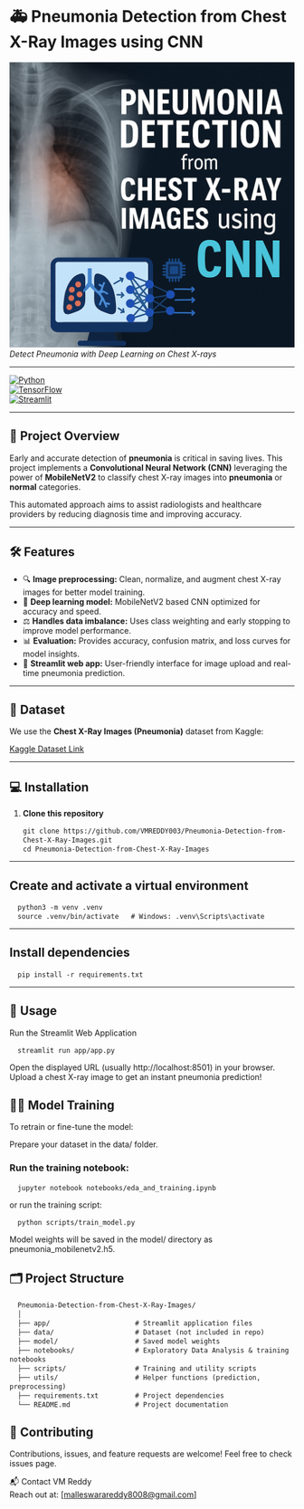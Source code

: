 # 🚑 Pneumonia Detection from Chest X-Ray Images using CNN

![Pneumonia Detection](pneumonia-Detection-from-Chest-X-Ray.png)  
*Detect Pneumonia with Deep Learning on Chest X-rays*

---

[![Python](https://img.shields.io/badge/python-3.10-blue?logo=python&logoColor=white)](https://www.python.org/)  
[![TensorFlow](https://img.shields.io/badge/tensorflow-2.x-orange?logo=tensorflow&logoColor=white)](https://www.tensorflow.org/)  
[![Streamlit](https://img.shields.io/badge/streamlit-app-red?logo=streamlit&logoColor=white)](https://streamlit.io/)  

---

## 🌟 Project Overview

Early and accurate detection of **pneumonia** is critical in saving lives. This project implements a **Convolutional Neural Network (CNN)** leveraging the power of **MobileNetV2** to classify chest X-ray images into **pneumonia** or **normal** categories.

This automated approach aims to assist radiologists and healthcare providers by reducing diagnosis time and improving accuracy.

---

## 🛠️ Features

- 🔍 **Image preprocessing:** Clean, normalize, and augment chest X-ray images for better model training.  
- 🤖 **Deep learning model:** MobileNetV2 based CNN optimized for accuracy and speed.  
- ⚖️ **Handles data imbalance:** Uses class weighting and early stopping to improve model performance.  
- 📊 **Evaluation:** Provides accuracy, confusion matrix, and loss curves for model insights.  
- 🚀 **Streamlit web app:** User-friendly interface for image upload and real-time pneumonia prediction.  

---

## 📁 Dataset

We use the **Chest X-Ray Images (Pneumonia)** dataset from Kaggle:

[Kaggle Dataset Link](https://www.kaggle.com/paultimothymooney/chest-xray-pneumonia)

---

## 💻 Installation

1. **Clone this repository**

   ```
   git clone https://github.com/VMREDDY003/Pneumonia-Detection-from-Chest-X-Ray-Images.git
   cd Pneumonia-Detection-from-Chest-X-Ray-Images
---

## Create and activate a virtual environment

 
      python3 -m venv .venv
      source .venv/bin/activate   # Windows: .venv\Scripts\activate
---

## Install dependencies
    
      pip install -r requirements.txt
---

## 🚀 Usage
Run the Streamlit Web Application

      streamlit run app/app.py

Open the displayed URL (usually http://localhost:8501) in your browser. Upload a chest X-ray image to get an instant pneumonia prediction!

## 🏋️‍♂️ Model Training
To retrain or fine-tune the model:

Prepare your dataset in the data/ folder.

### Run the training notebook:

      jupyter notebook notebooks/eda_and_training.ipynb
or run the training script:

      python scripts/train_model.py
Model weights will be saved in the model/ directory as pneumonia_mobilenetv2.h5.

## 🗂️ Project Structure

      Pneumonia-Detection-from-Chest-X-Ray-Images/
      │
      ├── app/                     # Streamlit application files
      ├── data/                    # Dataset (not included in repo)
      ├── model/                   # Saved model weights
      ├── notebooks/               # Exploratory Data Analysis & training notebooks
      ├── scripts/                 # Training and utility scripts
      ├── utils/                   # Helper functions (prediction, preprocessing)
      ├── requirements.txt         # Project dependencies
      └── README.md                # Project documentation

## 🤝 Contributing
Contributions, issues, and feature requests are welcome!
Feel free to check issues page.

📬 Contact
VM Reddy  
Reach out at: [malleswarareddy8008@gmail.com]

